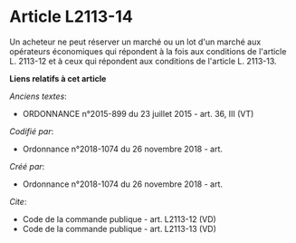 # Article L2113-14

Un acheteur ne peut réserver un marché ou un lot d'un marché aux opérateurs économiques qui répondent à la fois aux
conditions de l'article L. 2113-12 et à ceux qui répondent aux conditions de l'article L. 2113-13.

**Liens relatifs à cet article**

_Anciens textes_:

  - ORDONNANCE n°2015-899 du 23 juillet 2015 - art. 36, III (VT)

_Codifié par_:

  - Ordonnance n°2018-1074 du 26 novembre 2018 - art.

_Créé par_:

  - Ordonnance n°2018-1074 du 26 novembre 2018 - art.

_Cite_:

  - Code de la commande publique - art. L2113-12 (VD)
  - Code de la commande publique - art. L2113-13 (VD)
